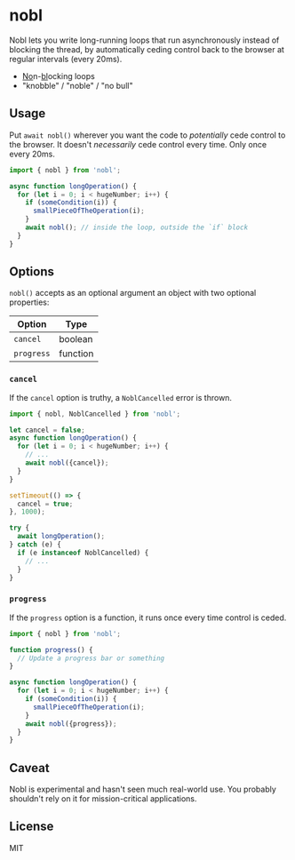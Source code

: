 # nobl

Nobl lets you write long-running loops that run asynchronously instead of blocking the thread, by automatically ceding control back to the browser at regular intervals (every 20ms).

* <ins>No</ins>n-<ins>bl</ins>ocking loops
* "knobble" / "noble" / "no bull"

## Usage

Put `await nobl()` wherever you want the code to *potentially* cede control to the browser. It doesn't *necessarily* cede control every time. Only once every 20ms.

```javascript
import { nobl } from 'nobl';

async function longOperation() {
  for (let i = 0; i < hugeNumber; i++) {
    if (someCondition(i)) {
      smallPieceOfTheOperation(i);
    }
    await nobl(); // inside the loop, outside the `if` block
  }
}
```

## Options

`nobl()` accepts as an optional argument an object with two optional properties:

Option     | Type
-----------|----------
`cancel`   | boolean
`progress` | function

### `cancel`

If the `cancel` option is truthy, a `NoblCancelled` error is thrown.

```javascript
import { nobl, NoblCancelled } from 'nobl';

let cancel = false;
async function longOperation() {
  for (let i = 0; i < hugeNumber; i++) {
    // ...
    await nobl({cancel});
  }
}

setTimeout(() => {
  cancel = true;
}, 1000);

try {
  await longOperation();
} catch (e) {
  if (e instanceof NoblCancelled) {
    // ...
  }
}
```

### `progress`

If the `progress` option is a function, it runs once every time control is ceded.

```javascript
import { nobl } from 'nobl';

function progress() {
  // Update a progress bar or something
}

async function longOperation() {
  for (let i = 0; i < hugeNumber; i++) {
    if (someCondition(i)) {
      smallPieceOfTheOperation(i);
    }
    await nobl({progress});
  }
}
```

## Caveat
Nobl is experimental and hasn't seen much real-world use. You probably shouldn't rely on it for mission-critical applications.

## License
MIT
